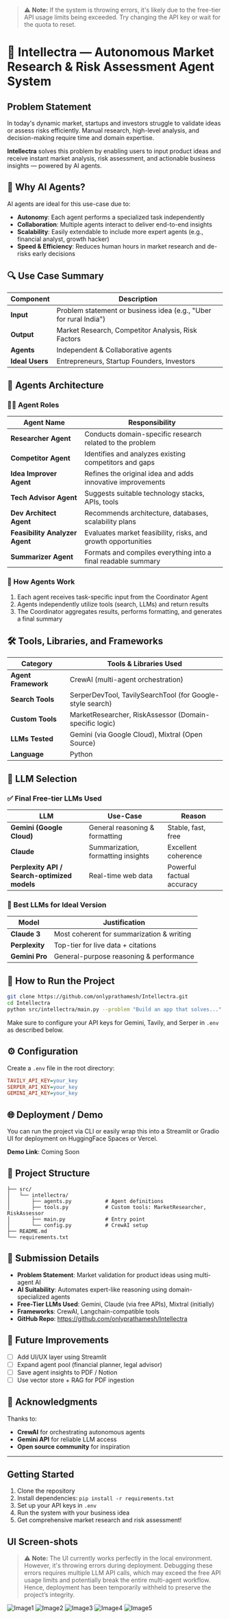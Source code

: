 > ⚠️ **Note:** If the system is throwing errors, it's likely due to the free-tier API usage limits being exceeded. Try changing the API key or wait for the quota to reset.


# 🧠 Intellectra — Autonomous Market Research & Risk Assessment Agent System

## Problem Statement

In today's dynamic market, startups and investors struggle to validate ideas or assess risks efficiently. Manual research, high-level analysis, and decision-making require time and domain expertise.

**Intellectra** solves this problem by enabling users to input product ideas and receive instant market analysis, risk assessment, and actionable business insights — powered by AI agents.

## 🚀 Why AI Agents?

AI agents are ideal for this use-case due to:

- **Autonomy**: Each agent performs a specialized task independently
- **Collaboration**: Multiple agents interact to deliver end-to-end insights
- **Scalability**: Easily extendable to include more expert agents (e.g., financial analyst, growth hacker)
- **Speed & Efficiency**: Reduces human hours in market research and de-risks early decisions

## 🔍 Use Case Summary

| Component       | Description                                                       |
|-----------------|-------------------------------------------------------------------|
| **Input**       | Problem statement or business idea (e.g., "Uber for rural India") |
| **Output**      | Market Research, Competitor Analysis, Risk Factors                |
| **Agents**      | Independent & Collaborative agents                                |
| **Ideal Users** | Entrepreneurs, Startup Founders, Investors                        |

## 🧩 Agents Architecture

### 👨‍💼 Agent Roles

| Agent Name                     | Responsibility                                                |
|--------------------------------|---------------------------------------------------------------|
| **Researcher Agent**           | Conducts domain-specific research related to the problem      |
| **Competitor Agent**           | Identifies and analyzes existing competitors and gaps         |
|  **Idea Improver Agent**       | Refines the original idea and adds innovative improvements    |
| **Tech Advisor Agent**         | Suggests suitable technology stacks, APIs, tools              |
| **Dev Architect Agent**        | Recommends architecture, databases, scalability plans         |
| **Feasibility Analyzer Agent** | Evaluates market feasibility, risks, and growth opportunities |
| **Summarizer Agent**           | Formats and compiles everything into a final readable summary |

### 🧠 How Agents Work

1. Each agent receives task-specific input from the Coordinator Agent
2. Agents independently utilize tools (search, LLMs) and return results
3. The Coordinator aggregates results, performs formatting, and generates a final summary

## 🛠 Tools, Libraries, and Frameworks

| Category            | Tools & Libraries Used                                    |
|---------------------|-----------------------------------------------------------|
| **Agent Framework** | CrewAI (multi-agent orchestration)                        |
| **Search Tools**    | SerperDevTool, TavilySearchTool (for Google-style search) |
| **Custom Tools**    | MarketResearcher, RiskAssessor (Domain-specific logic)    |
| **LLMs Tested**     | Gemini (via Google Cloud), Mixtral (Open Source)          |
| **Language**        | Python                                                    |

## 🤖 LLM Selection

### ✅ Final Free-tier LLMs Used

| LLM | Use-Case | Reason |
|-----|----------|---------|
| **Gemini (Google Cloud)** | General reasoning & formatting | Stable, fast, free |
| **Claude** | Summarization, formatting insights | Excellent coherence |
| **Perplexity API / Search-optimized models** | Real-time web data | Powerful factual accuracy |

### 🧠 Best LLMs for Ideal Version

| Model          | Justification                             |
|----------------|-------------------------------------------|
| **Claude 3**   | Most coherent for summarization & writing |
| **Perplexity** | Top-tier for live data + citations        |
| **Gemini Pro** | General-purpose reasoning & performance   |

## 🧪 How to Run the Project

```bash
git clone https://github.com/onlyprathamesh/Intellectra.git
cd Intellectra
python src/intellectra/main.py --problem "Build an app that solves..."
```

Make sure to configure your API keys for Gemini, Tavily, and Serper in `.env` as described below.

## ⚙️ Configuration

Create a `.env` file in the root directory:

```ini
TAVILY_API_KEY=your_key
SERPER_API_KEY=your_key
GEMINI_API_KEY=your_key
```

## 🌐 Deployment / Demo

You can run the project via CLI or easily wrap this into a Streamlit or Gradio UI for deployment on HuggingFace Spaces or Vercel.

**Demo Link**: Coming Soon

## 📂 Project Structure

```
├── src/
│   └── intellectra/
│       ├── agents.py           # Agent definitions
│       ├── tools.py            # Custom tools: MarketResearcher, RiskAssessor
│       ├── main.py             # Entry point
│       └── config.py           # CrewAI setup
├── README.md
└── requirements.txt
```

## 📌 Submission Details

- **Problem Statement**: Market validation for product ideas using multi-agent AI
- **AI Suitability**: Automates expert-like reasoning using domain-specialized agents
- **Free-Tier LLMs Used**: Gemini, Claude (via free APIs), Mixtral (initially)
- **Frameworks**: CrewAI, Langchain-compatible tools
- **GitHub Repo**: https://github.com/onlyprathamesh/Intellectra

## 🧠 Future Improvements

- [ ] Add UI/UX layer using Streamlit
- [ ] Expand agent pool (financial planner, legal advisor)
- [ ] Save agent insights to PDF / Notion
- [ ] Use vector store + RAG for PDF ingestion

## 🙏 Acknowledgments

Thanks to:

- **CrewAI** for orchestrating autonomous agents
- **Gemini API** for reliable LLM access
- **Open source community** for inspiration

---

## Getting Started

1. Clone the repository
2. Install dependencies: `pip install -r requirements.txt`
3. Set up your API keys in `.env`
4. Run the system with your business idea
5. Get comprehensive market research and risk assessment!


## UI Screen-shots
> ⚠️ **Note:** The UI currently works perfectly in the local environment. However, it's throwing errors during deployment. Debugging these errors requires multiple LLM API calls, which may exceed the free API usage limits and potentially break the entire multi-agent workflow. Hence, deployment has been temporarily withheld to preserve the project’s integrity.

![Image1](UI_output_images/Screenshot%202025-07-26%20001028.png)
![Image2](UI_output_images/Screenshot%202025-07-26%20001552.png)
![Image3](UI_output_images/Screenshot%202025-07-26%20001603.png)
![Image4](UI_output_images/Screenshot%202025-07-26%20001613.png)
![Image5](UI_output_images/Screenshot%202025-07-26%20001628.png)